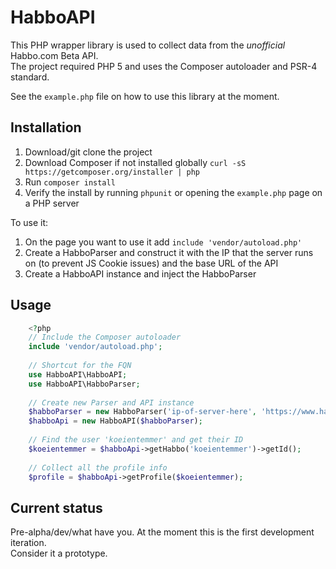 # HabboAPI
This PHP wrapper library is used to collect data from the _unofficial_ Habbo.com Beta API.  
The project required PHP 5 and uses the Composer autoloader and PSR-4 standard.

See the `example.php` file on how to use this library at the moment.

## Installation
1. Download/git clone the project
2. Download Composer if not installed globally `curl -sS https://getcomposer.org/installer | php`
3. Run `composer install`
4. Verify the install by running `phpunit` or opening the `example.php` page on a PHP server

To use it:

1. On the page you want to use it add `include 'vendor/autoload.php'`
2. Create a HabboParser and construct it with the IP that the server runs on (to prevent JS Cookie issues) and the base URL of the API
2. Create a HabboAPI instance and inject the HabboParser

## Usage
```php
    <?php
    // Include the Composer autoloader
    include 'vendor/autoload.php';
    
    // Shortcut for the FQN
    use HabboAPI\HabboAPI;
    use HabboAPI\HabboParser;
    
    // Create new Parser and API instance
    $habboParser = new HabboParser('ip-of-server-here', 'https://www.habbo.com/api/public/');
    $habboApi = new HabboAPI($habboParser);
    
    // Find the user 'koeientemmer' and get their ID
    $koeientemmer = $habboApi->getHabbo('koeientemmer')->getId();
    
    // Collect all the profile info
    $profile = $habboApi->getProfile($koeientemmer);
```

## Current status
Pre-alpha/dev/what have you. At the moment this is the first development iteration.  
Consider it a prototype.
